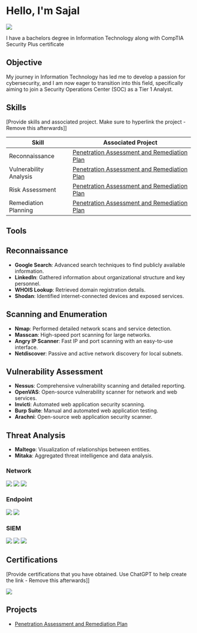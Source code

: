 # Hello, I'm Sajal 
<a href="www.linkedin.com/in/sajal-bajracharya"><img src="https://img.shields.io/badge/-LinkedIn-0072b1?&style=for-the-badge&logo=linkedin&logoColor=white" /></a>

I have a bachelors degree in Information Technology along with CompTIA Security Plus certificate
## Objective

My journey in Information Technology has led me to develop a passion for cybersecurity, and I am now eager to transition into this field, specifically aiming to join a Security Operations Center (SOC) as a Tier 1 Analyst.

## Skills
[Provide skills and associated project. Make sure to hyperlink the project - Remove this afterwards]]

| Skill                                         | Associated Project         |
|-----------------------------------------------|----------------------------|
| Reconnaissance         |<a href="https://github.com/SajalBajracharya/Penetration-Assessment-and-Remediation-Plan/tree/main">Penetration Assessment and Remediation Plan</a>|
| Vulnerability Analysis | <a href="https://github.com/SajalBajracharya/Penetration-Assessment-and-Remediation-Plan/tree/main">Penetration Assessment and Remediation Plan</a>|
| Risk Assessment         | <a href="https://github.com/SajalBajracharya/Penetration-Assessment-and-Remediation-Plan/tree/main">Penetration Assessment and Remediation Plan</a>|
| Remediation Planning      | <a href="https://github.com/SajalBajracharya/Penetration-Assessment-and-Remediation-Plan/tree/main">Penetration Assessment and Remediation Plan</a>|

## Tools
## Reconnaissance
- **Google Search**: Advanced search techniques to find publicly available information.
- **LinkedIn**: Gathered information about organizational structure and key personnel.
- **WHOIS Lookup**: Retrieved domain registration details.
- **Shodan**: Identified internet-connected devices and exposed services.

## Scanning and Enumeration
- **Nmap**: Performed detailed network scans and service detection.
- **Masscan**: High-speed port scanning for large networks.
- **Angry IP Scanner**: Fast IP and port scanning with an easy-to-use interface.
- **Netdiscover**: Passive and active network discovery for local subnets.

## Vulnerability Assessment
- **Nessus**: Comprehensive vulnerability scanning and detailed reporting.
- **OpenVAS**: Open-source vulnerability scanner for network and web services.
- **Invicti**: Automated web application security scanning.
- **Burp Suite**: Manual and automated web application testing.
- **Arachni**: Open-source web application security scanner.

## Threat Analysis
- **Maltego**: Visualization of relationships between entities.
- **Mitaka**: Aggregated threat intelligence and data analysis.

### Network
<div>
    <img src="https://img.shields.io/badge/-Wireshark-1679A7?&style=for-the-badge&logo=Wireshark&logoColor=white" />
    <img src="https://img.shields.io/badge/-Suricata-EF3B2D?&style=for-the-badge&logo=Suricata&logoColor=white" />
    <img src="https://img.shields.io/badge/-Zeek-777BB4?&style=for-the-badge&logo=Zeek&logoColor=white" />
</div>

### Endpoint
<div>
    <img src="https://img.shields.io/badge/-Microsoft_Defender_for_Endpoint-00A4EF?&style=for-the-badge&logo=Microsoft&logoColor=white" />
    <img src="https://img.shields.io/badge/-Velociraptor-4B275F?&style=for-the-badge&logo=Velociraptor&logoColor=white" />
</div>

### SIEM
<div>
    <img src="https://img.shields.io/badge/-Microsoft_Sentinel-0078D4?&style=for-the-badge&logo=Microsoft&logoColor=white" />
    <img src="https://img.shields.io/badge/-Splunk-000000?&style=for-the-badge&logo=Splunk&logoColor=white" />
    <img src="https://img.shields.io/badge/-Elastic-005571?&style=for-the-badge&logo=Elastic&logoColor=white" />
</div>

## Certifications
[Provide certifications that you have obtained. Use ChatGPT to help create the link - Remove this afterwards]]
<div>
<img src="https://img.shields.io/badge/-Security%2B-FF0000?&style=for-the-badge&logo=CompTIA&logoColor=white" />

</div>

## Projects
- <a href="https://github.com/SajalBajracharya/Penetration-Assessment-and-Remediation-Plan/tree/main">Penetration Assessment and Remediation Plan</a>
